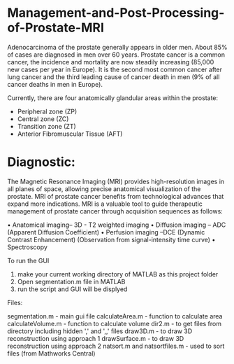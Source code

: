 # Management-and-Post-Processing-of-Prostate-MRI
Adenocarcinoma of the prostate generally appears in older men. About 85% of cases are diagnosed in men over 60 years. Prostate cancer is a common cancer, the incidence and mortality are now steadily increasing (85,000 new cases per year in Europe). It is the second most common cancer after lung cancer and the third leading cause of cancer death in men (9% of all cancer deaths in men in Europe).

Currently, there are four anatomically glandular areas within the prostate: 
- Peripheral zone (ZP) 
- Central zone (ZC) 
- Transition zone (ZT) 
- Anterior Fibromuscular Tissue (AFT)

# Diagnostic: 

The Magnetic Resonance Imaging (MRI) provides high-resolution images in all planes of space, allowing precise anatomical visualization of the prostate. MRI of prostate cancer benefits from technological advances that expand more indications. MRI is a valuable tool to guide therapeutic management of prostate cancer through acquisition sequences as follows: 

• Anatomical imaging– 3D - T2 weighted imaging 
• Diffusion imaging – ADC (Apparent Diffusion Coefficient) 
• Perfusion imaging –DCE (Dynamic Contrast Enhancement) (Observation from signal-intensity time curve) 
• Spectroscopy


To run the GUI

1. make your current working directory of MATLAB as this project folder
2. Open segmentation.m file in MATLAB
3. run the script and GUI will be displyed 


Files:

segmentation.m - main gui file
calculateArea.m - function to calculate area
calculateVolume.m - function to calculate volume
dir2.m - to get files from directory including hidden ',' and ',,' files
draw3D.m - to draw 3D reconstruction using approach 1
drawSurface.m - to draw 3D reconstruction using approach 2
natsort.m and natsortfiles.m - used to sort files (from Mathworks Central)

